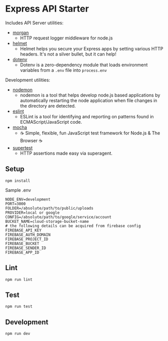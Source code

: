 # Express API Starter

Includes API Server utilities:

- [morgan](https://www.npmjs.com/package/morgan)
  - HTTP request logger middleware for node.js
- [helmet](https://www.npmjs.com/package/helmet)
  - Helmet helps you secure your Express apps by setting various HTTP headers. It's not a silver bullet, but it can help!
- [dotenv](https://www.npmjs.com/package/dotenv)
  - Dotenv is a zero-dependency module that loads environment variables from a `.env` file into `process.env`

Development utilities:

- [nodemon](https://www.npmjs.com/package/nodemon)
  - nodemon is a tool that helps develop node.js based applications by automatically restarting the node application when file changes in the directory are detected.
- [eslint](https://www.npmjs.com/package/eslint)
  - ESLint is a tool for identifying and reporting on patterns found in ECMAScript/JavaScript code.
- [mocha](https://www.npmjs.com/package/mocha)
  - ☕️ Simple, flexible, fun JavaScript test framework for Node.js & The Browser ☕️
- [supertest](https://www.npmjs.com/package/supertest)
  - HTTP assertions made easy via superagent.

## Setup

```
npm install
```

Sample .env

```
NODE_ENV=development
PORT=3000
FOLDER=/absolute/path/to/public/uploads
PROVIDER=local or google
CONFIG=/absolute/path/to/google/service/account
BUCKET_NAME=cloud-storage-bucket-name
# the following details can be acquired from firebase config
FIREBASE_API_KEY
FIREBASE_AUTH_DOMAIN
FIREBASE_PROJECT_ID
FIREBASE_BUCKET
FIREBASE_SENDER_ID
FIREBASE_APP_ID
```

## Lint

```
npm run lint
```

## Test

```
npm run test
```

## Development

```
npm run dev
```
